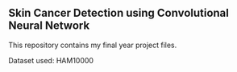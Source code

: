 ## Skin Cancer Detection using Convolutional Neural Network

This repository contains my final year project files.

Dataset used: HAM10000